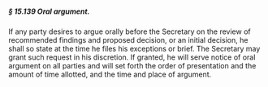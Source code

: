 ##### § 15.139 Oral argument. #####

If any party desires to argue orally before the Secretary on the review of recommended findings and proposed decision, or an initial decision, he shall so state at the time he files his exceptions or brief. The Secretary may grant such request in his discretion. If granted, he will serve notice of oral argument on all parties and will set forth the order of presentation and the amount of time allotted, and the time and place of argument.